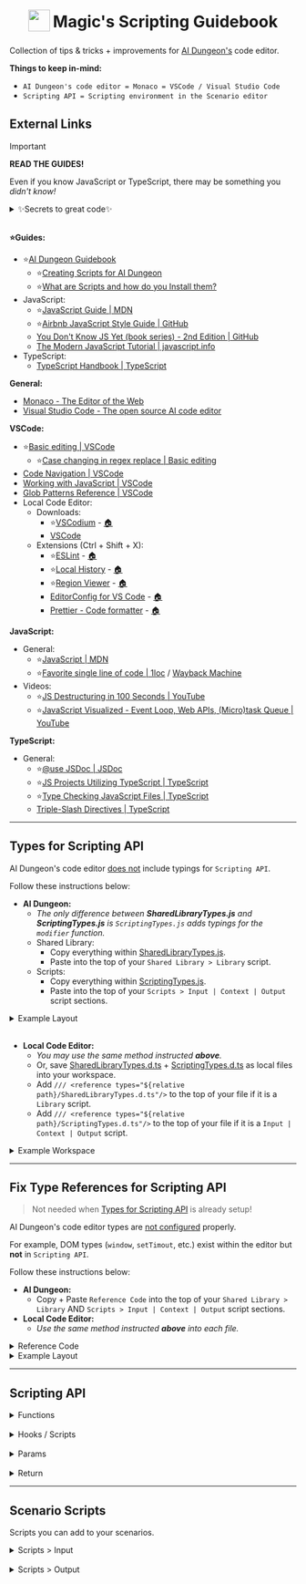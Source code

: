 <h1 align="center">
<sub>
<img src="https://assets.super.so/311da5e0-9a02-4177-9f6a-b89435645aea/uploads/favicon/bbfec7e8-617f-4912-aa47-3e4f616731c6.jpg" height="38" width="38">
</sub>
Magic's Scripting Guidebook
</h1>

Collection of tips & tricks + improvements for [AI Dungeon's](<https://www.aidungeon.com>) code editor.

**Things to keep in-mind:**

- `AI Dungeon's code editor = Monaco = VSCode / Visual Studio Code`
- `Scripting API = Scripting environment in the Scenario editor`

## **External Links**

> [!IMPORTANT]
>
> **READ THE GUIDES!**
>
> Even if you know JavaScript or TypeScript, there may be something you *didn't know!*

<details>
  <summary>✨Secrets to great code✨</summary>

<br>

**You must:**

- **NEVER** use AI assistants for writing code, coding advice, etc.
  - Using AI is NOT how you learn to code. *If you can't understand it then don't use it.*
  - It will just end confusing you as can AI make mistakes.
- **ALWAYS** parse your code through a code linter (eslint, jshint, etc.)
  - Recommend using a [local](<https://eslint.org>) linter but [online](<https://eslint.org/play>) works too.

---

</details>

<br>

**⭐Guides:**

- ⭐[AI Dungeon Guidebook](<https://help.aidungeon.com>)
  - ⭐[Creating Scripts for AI Dungeon](<https://help.aidungeon.com/scripting>)
  - ⭐[What are Scripts and how do you Install them?](<https://help.aidungeon.com/what-are-scripts-and-how-do-you-install-them>)
- JavaScript:
  - ⭐[JavaScript Guide | MDN](<https://developer.mozilla.org/en-US/docs/Web/JavaScript/Guide>)
  - ⭐[Airbnb JavaScript Style Guide | GitHub](<https://github.com/airbnb/javascript/blob/master/README.md#airbnb-javascript-style-guide->)
  - [You Don't Know JS Yet (book series) - 2nd Edition | GitHub](<https://github.com/getify/You-Dont-Know-JS>)
  - [The Modern JavaScript Tutorial | javascript.info](<https://javascript.info/>)
- TypeScript:
  - [TypeScript Handbook | TypeScript](<https://www.typescriptlang.org/docs/handbook/intro.html>)

**General:**

- [Monaco - The Editor of the Web](<https://microsoft.github.io/monaco-editor>)
- [Visual Studio Code - The open source AI code editor](<https://code.visualstudio.com>)

**VSCode:**

- ⭐[Basic editing | VSCode](<https://code.visualstudio.com/docs/editing/codebasics>)
  - ⭐[Case changing in regex replace | Basic editing](<https://code.visualstudio.com/docs/editing/codebasics#_case-changing-in-regex-replace>)
- [Code Navigation | VSCode](<https://code.visualstudio.com/docs/editing/editingevolved>)
- [Working with JavaScript | VSCode](<https://code.visualstudio.com/docs/nodejs/working-with-javascript>)
- [Glob Patterns Reference | VSCode](<https://code.visualstudio.com/docs/editor/glob-patterns>)
- Local Code Editor:
  - Downloads:
    - ⭐[VSCodium](<https://github.com/VSCodium/vscodium/releases>) - [🏠](<https://vscodium.com>)
    - [VSCode](<https://code.visualstudio.com/Download>)
  - Extensions (Ctrl + Shift + X):
    - ⭐[ESLint](<https://marketplace.visualstudio.com/items?itemName=dbaeumer.vscode-eslint>) - [🏠](<https://eslint.org>)
    - ⭐[Local History](<https://marketplace.visualstudio.com/items?itemName=xyz.local-history>) - [🏠](<https://github.com/zabel-xyz/local-history>)
    - ⭐[Region Viewer](<https://marketplace.visualstudio.com/items?itemName=SantaCodes.santacodes-region-viewer>) - [🏠](<https://github.com/berabue/vscode-region-viewer>)
    - [EditorConfig for VS Code](<https://marketplace.visualstudio.com/items?itemName=EditorConfig.EditorConfig>) - [🏠](<https://editorconfig.org>)
    - [Prettier - Code formatter](<https://marketplace.visualstudio.com/items?itemName=esbenp.prettier-vscode>) - [🏠](<https://prettier.io>)

**JavaScript:**

- General:
  - ⭐[JavaScript | MDN](<https://developer.mozilla.org/en-US/docs/Web/JavaScript>)
  - ⭐[Favorite single line of code | 1loc](<https://github.com/phuocng/1loc>) / [Wayback Machine](<https://web.archive.org/web/20250419154835/https://phuoc.ng/collection/1-loc/>)
- Videos:
  - ⭐[JS Destructuring in 100 Seconds | YouTube](<https://youtu.be/UgEaJBz3bjY>)
  - ⭐[JavaScript Visualized - Event Loop, Web APIs, (Micro)task Queue | YouTube](<https://youtu.be/eiC58R16hb8>)

**TypeScript:**

- General:
  - ⭐[@use JSDoc | JSDoc](<https://jsdoc.app/>)
  - ⭐[JS Projects Utilizing TypeScript | TypeScript](<https://www.typescriptlang.org/docs/handbook/intro-to-js-ts.html>)
  - ⭐[Type Checking JavaScript Files | TypeScript](<https://www.typescriptlang.org/docs/handbook/type-checking-javascript-files.html>)
  - [Triple-Slash Directives | TypeScript](<https://www.typescriptlang.org/docs/handbook/triple-slash-directives.html>)

---

## Types for Scripting API

AI Dungeon's code editor <ins>does not</ins> include typings for `Scripting API`.

Follow these instructions below:

- **AI Dungeon:**
  - *The only difference between **SharedLibraryTypes.js** and **ScriptingTypes.js** is `ScriptingTypes.js` adds typings for the `modifier` function.*
  - Shared Library:
    - Copy everything within [SharedLibraryTypes.js](<https://github.com/magicoflolis/aidungeon.js/blob/main/types/SharedLibraryTypes.js>).
    - Paste into the top of your `Shared Library > Library` script.
  - Scripts:
    - Copy everything within [ScriptingTypes.js](<https://github.com/magicoflolis/aidungeon.js/blob/main/types/ScriptingTypes.js>).
    - Paste into the top of your `Scripts > Input | Context | Output` script sections.

<details>
  <summary>Example Layout</summary>

<br>

Shared Library:

```js
// #region "Shared Library" Typings

// Big loooooong list

// #endregion

// Your library scripts
// ...
```

Scripts:

```js
// #region "Scripts" Typings

// Big loooooong list

// #endregion

// Checkout the Guidebook examples to get an idea of other ways you can use scripting
// https://help.aidungeon.com/scripting

// Every script needs a modifier function
const modifier = (text) => {
  return { text }
}

// Don't modify this part
modifier(text)
```

---

</details>

<br>

- **Local Code Editor:**
  - *You may use the same method instructed **above**.*
  - Or, save [SharedLibraryTypes.d.ts](<https://github.com/magicoflolis/aidungeon.js/blob/main/types/SharedLibraryTypes.d.ts>) + [ScriptingTypes.d.ts](<https://github.com/magicoflolis/aidungeon.js/blob/main/types/ScriptingTypes.d.ts>) as local files into your workspace.
  - Add `/// <reference types="${relative path}/SharedLibraryTypes.d.ts"/>` to the top of your file if it is a `Library` script.
  - Add `/// <reference types="${relative path}/ScriptingTypes.d.ts"/>` to the top of your file if it is a `Input | Context | Output` script.

<details>
  <summary>Example Workspace</summary>

<br>

Workspace:

```bash
My-Workspace-Folder
├───src
│       context.js
│       input.js
│       library.js
│       output.js
│
└───types
        ScriptingTypes.d.ts
        SharedLibraryTypes.d.ts
```

library.js:

```js
/// <reference types="../types/SharedLibraryTypes.d.ts"/>

log(info.actionCount); // Hover over to test
```

context.js:

```js
/// <reference types="../types/ScriptingTypes.d.ts"/>

log(info.actionCount); // Hover over to test

// Every script needs a modifier function
const modifier = (text) => {
  return { text }
}

// Don't modify this part
modifier(text)
```

</details>

---

## Fix Type References for Scripting API

> Not needed when [Types for Scripting API](#types-for-scripting-api) is already setup!

AI Dungeon's code editor types are <ins>not configured</ins> properly.

For example, DOM types (`window`, `setTimout`, etc.) exist within the editor but **not** in `Scripting API`.

Follow these instructions below:

- **AI Dungeon:**
  - Copy + Paste `Reference Code` into the top of your `Shared Library > Library` AND `Scripts > Input | Context | Output` script sections.
- **Local Code Editor:**
  - *Use the same method instructed **above** into each file.*

<details>
  <summary>Reference Code</summary>

<br>

```ts
/// <reference no-default-lib="true"/>
/// <reference lib="es2022"/>
```

---

</details>

<details>
  <summary>Example Layout</summary>

<br>

```js
/// <reference no-default-lib="true"/>
/// <reference lib="es2022"/>

// Checkout the Guidebook examples to get an idea of other ways you can use scripting
// https://help.aidungeon.com/scripting

// Any functions or variables you define here will be available in your other modifier scripts.

const secretNameOfTheKing = "Bob"

function getKingName() {
  return secretNameOfTheKing
}
```

</details>

---

## Scripting API

<details>
  <summary>Functions</summary>

<br>

The `Scripting API` comes built-in with these additional functions.

<details>
  <summary>log / console.log</summary>

<br>

Logs information to the [console](<https://developer.mozilla.org/docs/Web/API/console/log_static>).

Methods:

- `log` - primary
- `console.log`- alternative
- ~~`sandboxConsole.log`~~ - deprecated

```js
log("hello, world")
```

```ts
function log(...data: unknown[]): void
```

<details>
<summary>A word about the console</summary>

<br>

> The console's output is **"different"** from the "adverage" JavaScript console.

When working with the JavaScript [console](<https://developer.mozilla.org/docs/Web/API/console/log_static>), normally you would expect your output to look like this:

```js
const foo = {};

foo.bar = undefined;

// Output: undefined
console.log(foo.bar);
```

However, in AI Dungeon, your output looks like this:

```js
const foo = {};

foo.bar = undefined;

// Output: null
console.log(foo.bar);
```

**What is actually happening:**

- When `console.log` is called or when the user inputs an action in an adventure, it is parsed through AI Dungeon's GraphQL.
- AI Dungeon's GraphQL **always** returns a JSON type response, causing our input to be *stringify*.

<p>
  <img src="https://raw.githubusercontent.com/magicoflolis/aidungeon.js/refs/heads/main/assets/console-graphql.png">
  <img src="https://raw.githubusercontent.com/magicoflolis/aidungeon.js/refs/heads/main/assets/console-scripting.png">
</p>

- Below is an example of what is happening behind the scenes.

```js
// For a visual result;
// Paste into your web browsers console or some other javascript console.

const foo = {};

foo.bar = undefined;

const output = { logs: [] };

output.logs.push(foo.bar);

// Result: { "logs": [ null ] }
console.log(JSON.stringify(output, null, ' '));
```

</details>

<br>

---

</details>

<br>

<details>
  <summary>addStoryCard</summary>

<br>

> **Bug**: *Can't manipulate StoryCards when "Memory Bank" is **off***

Create a [StoryCard](<https://help.aidungeon.com/faq/story-cards>).

Returns the new length of `storyCards` [array](<https://developer.mozilla.org/docs/Web/JavaScript/Reference/Global_Objects/Array>).

If StoryCard already exists with same keys(`TRIGGERS`), returns `false`.

Methods:

- `addStoryCard` - primary
- ~~`addWorldEntry`~~ - deprecated

<details>
<summary>Alternatives</summary>

<br>

*Assuming StoryCard does not exists.*

```js
const cardData = {
  type: 'foo type',
  title: 'foo title',
  entry: 'foo entry',
  keys: 'foo keys',
  description: 'foo description'
};

// Use `Array.find()` to get element
const card = storyCards.find(({keys: k, entry: e, title: t, type: ty}) => e === cardData.entry && ty === cardData.type && k === cardData.keys && t === cardData.title);

if (!card) {
  // Generate id
  cardData.id = Math.floor(Math.random() * 1000000000).toString();

  // Use `Array.push()` to push element into `Array`
  storyCards.push(cardData);
}
```

---

</details>

<br>

```js
const numOfStoryCards = addStoryCard(keys, entry, type)
```

```ts
/**
 * @param keys - This will set StoryCard.keys and StoryCard.title
 * @param entry - This will set StoryCard.entry
 * @param type - This will set StoryCard.type
 * @returns The new length of the storyCards array
 */
function addStoryCard<K extends string, E extends string, T extends string | 'Custom'>(
  keys?: K,
  entry?: E,
  type?: T
): number;
```

Example Usage:

```js
// Returns new length of the `storyCards` array.
const Superman = addStoryCard("Superman", "a bird");
// Output: 1
log(Superman); // SCRIPT TEST Output: 2 - due to existing example StoryCard

/**
 * Get a StoryCard.
 * If StoryCard does not exist, create it.
 * @param keys - This will set StoryCard.keys and StoryCard.title
 * @param entry - This will set StoryCard.entry
 * @param type - This will set StoryCard.type
 * @returns { index: number; card: StoryCard } - Object
 */
function getStoryCard(keys, entry, type = 'Custom') {
  // Find Story Card based `keys`, `entry`, `type`
  const card = storyCards.find(({keys: k, entry: e, title: t, type: ty}) => e === entry && ty === type && (k === keys || t === keys));
  // If `card` exists, return { index, card }
  if (card) return { index: storyCards.indexOf(card), card };
  // Otherwise, call `addStoryCard()` function and loop
  addStoryCard(keys, entry, type);
  return getStoryCard(keys, entry, type);
};

// Returns { index: StoryCard[keyof StoryCard], card: StoryCard }
const Quack = getStoryCard("Quack", "a duck", "Animal");
log(Quack.index); // Output: index of Quack
log(Quack.card); // StoryCard of Quack
```

---

</details>

<br>

<details>
  <summary>removeStoryCard</summary>

<br>

> **Bug**: *Can't manipulate StoryCards when "Memory Bank" is **off***

Remove a [StoryCard](<https://help.aidungeon.com/faq/story-cards>).

If StoryCard does not exist, throws an [Error](<https://developer.mozilla.org/docs/Web/JavaScript/Reference/Global_Objects/Error/Error>).

Methods:

- `removeStoryCard` - primary
- ~~`removeWorldEntry`~~ - deprecated

<details>
<summary>Alternatives</summary>

<br>

*Assuming StoryCard already exists.*

```js
const cardData = {
  type: 'foo',
  title: 'foo',
  entry: 'foo',
  keys: 'foo',
  description: 'foo'
};

// Use `Array.findIndex()` to get index number
const cardIndex = storyCards.findIndex(({keys: k, entry: e, title: t, type: ty}) => e === cardData.entry && ty === cardData.type && k === cardData.keys && t === cardData.title);

// Then remove from `Array` using `Array.splice()`
if (cardIndex > -1) storyCards.splice(cardIndex, 1);

// Or use `Array.find()` to get element
const card = storyCards.find(({keys: k, entry: e, title: t, type: ty}) => e === cardData.entry && ty === cardData.type && k === cardData.keys && t === cardData.title);

// Then remove from `Array` using `Array.splice()`
if (card) storyCards.splice(storyCards.indexOf(card), 1);
```

---

</details>

<br>

```js
removeStoryCard(index)
```

```ts
/**
 * @param index - StoryCard index number
 */
function removeStoryCard<I extends string | number>(index: I): void;
```

Example Usage:

```js
/**
 * Get a StoryCard.
 * If StoryCard does not exist, create it.
 * @param keys - This will set StoryCard.keys and StoryCard.title
 * @param entry - This will set StoryCard.entry
 * @param type - This will set StoryCard.type
 * @returns { index: number; card: StoryCard } - Object
 */
function getStoryCard(keys, entry, type = 'Custom') {
  // Find Story Card based `keys`, `entry`, `type`
  const card = storyCards.find(({keys: k, entry: e, title: t, type: ty}) => e === entry && ty === type && (k === keys || t === keys));
  // If `card` exists, return { index, card }
  if (card) return { index: storyCards.indexOf(card), card };
  // Otherwise, call `addStoryCard()` function and loop
  addStoryCard(keys, entry, type);
  return getStoryCard(keys, entry, type);
};

const entry = "Eleanor Rigby";
const keys = "A old British women from the Victorian era.";
const type = "character";

// Create `myCard`
const myCard = getStoryCard(keys, entry, type);

// Remove `myCard`
removeStoryCard(myCard.index);
```

---

</details>

<br>

<details>
  <summary>updateStoryCard</summary>

<br>

> **Bug**: *Can't manipulate StoryCards when "Memory Bank" is **off***

Update a [StoryCard](<https://help.aidungeon.com/faq/story-cards>).

If StoryCard does not exist, throws an [Error](<https://developer.mozilla.org/docs/Web/JavaScript/Reference/Global_Objects/Error/Error>).

Methods:

- `updateStoryCard` - primary
- ~~`updateWorldEntry`~~ - deprecated

<details>
<summary>Alternatives</summary>

<br>

*Assuming StoryCard already exists.*

```js
const cardData = {
  type: 'foo type',
  title: 'foo title',
  entry: 'foo entry',
  keys: 'foo keys',
  description: 'foo description'
};

// Use `Array.find()` to get element
const card = storyCards.find(({keys: k, entry: e, title: t, type: ty}) => e === cardData.entry && ty === cardData.type && k === cardData.keys && t === cardData.title);

if (card) {
  const newCard = {
    type: 'bar type',
    title: 'bar title',
    entry: 'bar entry',
    keys: 'bar keys',
    description: 'bar description'
  };
  card.type = newCard.type;
  card.title = newCard.title;
  card.entry = newCard.entry;
  card.keys = newCard.keys;
  card.description = newCard.description;
}

// Or use a loop method
const newCard = {
  type: 'bar type',
  title: 'bar title',
  entry: 'bar entry',
  keys: 'bar keys',
  description: 'bar description'
};
for (const card of storyCards) {
  if (card.keys !== cardData.keys) continue;
  card.type = newCard.type;
  card.title = newCard.title;
  card.entry = newCard.entry;
  card.keys = newCard.keys;
  card.description = newCard.description;
}
```

---

</details>

<br>

```js
updateStoryCard(index, keys, entry, type)
```

```ts
/**
 * @param index - StoryCard index number
 * @param keys - StoryCard.keys
 * @param entry - StoryCard.entry
 * @param type - StoryCard.type
 */
function updateStoryCard<
  I extends string | number,
  K extends string,
  E extends string,
  T extends string
>(index: I, keys: K, entry: E, type: T): void;
```

Example Usage:

```js
/**
 * Get a StoryCard.
 * If StoryCard does not exist, create it.
 * @param keys - This will set StoryCard.keys and StoryCard.title
 * @param entry - This will set StoryCard.entry
 * @param type - This will set StoryCard.type
 * @returns { index: number; card: StoryCard } - Object
 */
function getStoryCard(keys, entry, type = 'Custom') {
  // Find Story Card based `keys`, `entry`, `type`
  const card = storyCards.find(({keys: k, entry: e, title: t, type: ty}) => e === entry && ty === type && (k === keys || t === keys));
  // If `card` exists, return { index, card }
  if (card) return { index: storyCards.indexOf(card), card };
  // Otherwise, call `addStoryCard()` function and loop
  addStoryCard(keys, entry, type);
  return getStoryCard(keys, entry, type);
};

let entry = "Eleanor Rigby";
let keys = "A old British women from the Victorian era.";
let type = "character";

// Create `myCard`
const myCard = getStoryCard(keys, entry, type);

// Make changes
entry = "Jude";
keys = "A young boy from the Victorian era.";
type = "Custom";

// Update `myCard`
updateStoryCard(myCard.index, keys, entry, type);
```

---

</details>

<br>

</details>

<br>

<details>
  <summary>Hooks / Scripts</summary>

<br>

The `Scripting API` consists of:

- **three** lifecycle hooks: `onInput`, `onModelContext`, `onOutput`
- **four** lifecycle scripts: `sharedLibrary`, `Input`, `Context`, `Output`.

**Execution order:**

- `onInput` > `sharedLibrary` > `Input`
- `onModelContext` > `sharedLibrary` > `Context`
- `onOutput` > `sharedLibrary` > `Output`

<details>
  <summary>Hook: onInput</summary>

<br>

The `onInput` hook executes the `sharedLibrary` script **then** the `Input` script.

The `Input` script modifies user's input text(`> You say "..."`) before being passed into the `onModelContext` hook.

---

</details>

<br>

<details>
  <summary>Hook: onModelContext</summary>

<br>

The `onModelContext` hook executes the `sharedLibrary` script **then** the `Context` script.

The `Context` script modifies the text(`World Lore: ... Recent Story: ... [Author's Note: ...] {onInput text}`) sent to the AI model before the model is called.

**Context Layout:**

```txt
'your plot essentials'
World Lore:
'loaded story cards'

Story Summary:
'everything in summary'

Memories:
'All your story's memories'

Recent Story:
'All previous text in story'
[Author's note: 'your author notes']
'{onInput text} = The last thing AI responded with or your last action'
'frontMemory'
```

---

</details>

<br>

<details>
  <summary>Hook: onOutput</summary>

<br>

The `onOutput` hook executes the `sharedLibrary` script **then** the `Output` script.

The output hook allows a script to modify the model’s output text before it is returned to the player.

---

</details>

<br>

<details>
  <summary>Script: sharedLibrary</summary>

<br>

The `sharedLibrary` script is excuted **after** a hook and **prior to** the `Input`, `Context`, and `Output` scripts.

The `sharedLibrary` is the **first** script to be excuted in a lifecycle.

The `sharedLibrary` script is **global** while lifecycle scripts **are not**.

```js
// Shared Library
const secretNameOfTheKing = 'Bob';

log(secretNameOfTheKing); // Output: Bob

log(secretNameOfThePrince); // Throws an Error

// Lifecycle Scripts
const secretNameOfThePrince = 'Phillip';

log(secretNameOfTheKing); // Output: Bob

log(secretNameOfThePrince); // Output: Phillip
```

---

</details>

<br>

</details>

<br>

<details>
  <summary>Params</summary>

<br>

Scripting API hooks have access to the following information. When referencing one of these params in a script, you can reference the name of the parameter directly—you do not need to deconstruct it from an object.

<details>
  <summary>info</summary>

<br>

Work in progress.

---

</details>

<br>

<details>
  <summary>history</summary>

<br>

Work in progress.

---

</details>

<br>

<details>
  <summary>state</summary>

<br>

Work in progress.

---

</details>

<br>

<details>
  <summary>storyCards</summary>

<br>

Work in progress.

---

</details>

<br>

<details>
  <summary>text</summary>

<br>

Work in progress.

---

</details>

<br>

</details>

<br>

<details>
  <summary>Return</summary>

<br>

Scripting API hooks can return the following values.

<details>
  <summary>text</summary>

<br>

Work in progress.

---

</details>

<br>

<details>
  <summary>stop</summary>

<br>

Work in progress.

---

</details>

<br>

</details>

---

## Scenario Scripts

Scripts you can add to your scenarios.

<details>
  <summary>Scripts > Input</summary>

<br>

<details>
  <summary>Better Say Actions</summary>

<br>

> Written by `BinKompliziert` on Discord
>
> AI Dungeon Discord: [Thread](<https://discord.com/channels/903327676884979802/1285251044259139715/1372410212773793812>)

**This Script does the following:**

- Let's you type actions that accompany dialogue in the `Say` action without the need to type "" like you would need to in the `Do` action.
- Let's you use other words than 'say' in the `Say` action.
- Adds a `,` to every `Say` action, i.e. ` You say, "..."`
- Fixes the typo of the `Say` action when using first person.

**How it works:**
In the `Say` action, anything written before a Trigger gets added onto the prefix of the dialogue and anything written after that Trigger is encapsulated into "" like a normal `Say` action. So an input of `whisper, hello` turns into `You whisper, "hello"` and an input of `walk up and shout, hello` turns into `You walk up and shout, "hello"`. If you want to use another Trigger than the ones listed below, you can instead use `,,` like this: `stand up and speak,, hello`, which turns into `You stand up and speak, "hello"`. If there is no Trigger, then it defaults to a normal `Say` action.

**Triggers(Format as `Trigger`, `dialogue`):**
say, exclaim, whisper, mutter, utter, shout, yell, scream, ask, answer, reply, respond, joke, lie;

Third person versions of these Triggers also work.

Empty Scenario that includes the Script: <https://play.aidungeon.com/scenario/2eiZnXnXXzwR/better-say-actions>

**Import this into Input:**

```js
const modifier = (text) => {
  text.match(/".*,,/) ? text = text.replace(/says? "\s*(\S)(.*),,\s*(\S)/i, (m, a, b, c) => a.toLowerCase() + b.trim() + ', "' + c.toUpperCase()).replace(/(you |i )(your? |i )(\S)/i, (m, a, b, c) => b.charAt(0).toUpperCase() + b.slice(1) + c.toLowerCase()) : text = text.replace(/\bi says/i, 'I say').replace(/(says?) "\s*(\S)/i, (m, a, b) => a + ', "' + b.toUpperCase())
  text.match(/[^.,?!]"\n/) ? text = text.replace(/\s*"\n/, '."\n') : text = text.replace(/(say)(s?, ".*)([,?!]")/i, (m, a, b, c) => (c == ',"' ? 'begin' : c == '?"' ? 'ask' : c == '!"' ? 'shout' : '') + b.trim() + c)
  return { text }
}
```

</details>

---

</details>

<br>

<details>
<summary>Scripts > Output</summary>

<br>

<details>
<summary>Prevent the AI from generating a starting message</summary>

<br>

```js
// Example: startMessage = '[Find a sword.]'
let startMessage = ''

const modifier = (text) => {
return { text: info.actionCount ? text : ` ${typeof startMessage === 'string' ? startMessage : ''}` }
}
```

<details>
<summary>Alternative</summary>

<br>

> Written by `burnout` on Discord
>
> AI Dungeon Discord: [Thread](<https://discord.com/channels/903327676884979802/1266211110919344138/1266211110919344138>)

*In the output script section, replace all the text with this modifier script, or adapt it to fit your current scripts:*

```js
const modifier = (text) => {
  if (info.actionCount === 0)
    return { text: " [Place some instruction here for your users if you want them to edit this message.]"}
  return { text }
}

modifier(text)
```

*Alternatively, you can suppress it entirely with a single space. Do not return an empty string: this will prevent the opening from loading correctly!*

```js
const modifier = (text) => {
  if (info.actionCount === 0)
    return { text: " "}
  return { text }
}

modifier(text)
```

</details>
</details>

---

</details>

<br>
